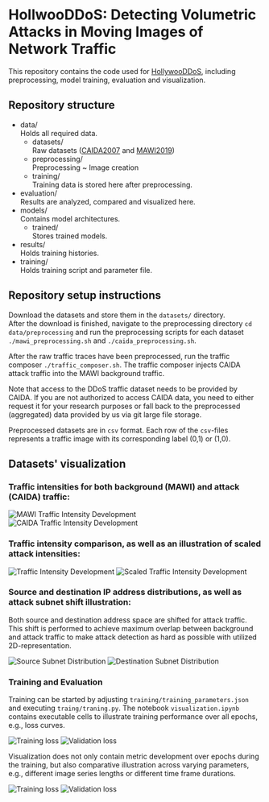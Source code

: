 # HollwooDDoS: Detecting Volumetric Attacks in Moving Images of Network Traffic

This repository contains the code used for [HollywooDDoS](s.kit.edu/skopmann), including preprocessing, model training, evaluation and visualization.

## Repository structure
- data/<br>Holds all required data.
  - datasets/<br>Raw datasets ([CAIDA2007](https://www.caida.org/catalog/datasets/ddos-20070804_dataset/) and [MAWI2019](http://mawi.wide.ad.jp/mawi/samplepoint-F/2019/201909011400.html))
  - preprocessing/ <br>Preprocessing ~ Image creation
  - training/ <br>Training data is stored here after preprocessing.
- evaluation/ <br>Results are analyzed, compared and visualized here.
- models/ <br>Contains model architectures.
  - trained/ <br>Stores trained models.
- results/ <br>Holds training histories.
- training/ <br>Holds training script and parameter file.

## Repository setup instructions
Download the datasets and store them in the `datasets/` directory.<br>
After the download is finished, navigate to the preprocessing directory `cd data/preprocessing` and
run the preprocessing scripts for each dataset `./mawi_preprocessing.sh` and `./caida_preprocessing.sh`.

After the raw traffic traces have been preprocessed, run the traffic composer `./traffic_composer.sh`.
The traffic composer injects CAIDA attack traffic into the MAWI background traffic.

Note that access to the DDoS traffic dataset needs to be provided by CAIDA. If you are not authorized to
access CAIDA data, you need to either request it for your research purposes or fall back to the preprocessed (aggregated) data provided by us via git large file storage.

Preprocessed datasets are in `csv` format. Each row of the `csv`-files represents a traffic image with its corresponding label (0,1) or (1,0).

## Datasets' visualization
### Traffic intensities for both background (MAWI) and attack (CAIDA) traffic:

![MAWI Traffic Intensity Development](./results/mawi_intensity_over_time.png) ![CAIDA Traffic Intensity Development](./results/caida_intensity_over_time.png)

### Traffic intensity comparison, as well as an illustration of scaled attack intensities:

![Traffic Intensity Development](./results/combined_intensity_over_time.png) ![Scaled Traffic Intensity Development](./results/combined_scaled_intensity_over_time.png)

### Source and destination IP address distributions, as well as attack subnet shift illustration:
Both source and destination address space are shifted for attack traffic. This shift is performed to achieve maximum
overlap between background and attack traffic to make attack detection as hard as possible with utilized 2D-representation.

![Source Subnet Distribution](./results/source_ip_distributions.png) ![Destination Subnet Distribution](./results/destination_ip_distributions.png)

### Training and Evaluation
Training can be started by adjusting `training/training_parameters.json` and executing `traing/traning.py`.
The notebook `visualization.ipynb` contains executable cells to illustrate training performance over all epochs, e.g., loss curves.

![Training loss](./results/loss_dev.png) ![Validation loss](./results/val_loss_dev.png)

Visualization does not only contain metric development over epochs during the training, but also
comparative illustration across varying parameters, e.g., different image series lengths or different time frame durations.

![Training loss](./results/impact_series_length.png) ![Validation loss](./results/impact_time_frame_duration.png)
